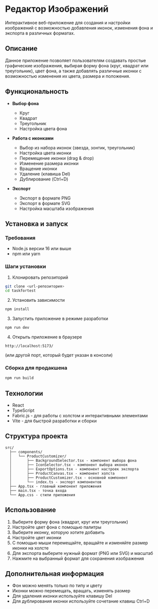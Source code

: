 # Редактор Изображений

Интерактивное веб-приложение для создания и настройки изображений с возможностью добавления иконок, изменения фона и экспорта в различных форматах.

## Описание

Данное приложение позволяет пользователям создавать простые графические изображения, выбирая форму фона (круг, квадрат или треугольник), цвет фона, а также добавлять различные иконки с возможностью изменения их цвета, размера и положения.

## Функциональность

- **Выбор фона**

  - Круг
  - Квадрат
  - Треугольник
  - Настройка цвета фона

- **Работа с иконками**

  - Выбор из набора иконок (звезда, зонтик, треугольник)
  - Настройка цвета иконки
  - Перемещение иконки (drag & drop)
  - Изменение размера иконки
  - Вращение иконки
  - Удаление (клавиша Del)
  - Дублирование (Ctrl+D)

- **Экспорт**
  - Экспорт в формате PNG
  - Экспорт в формате SVG
  - Настройка масштаба изображения

## Установка и запуск

### Требования

- Node.js версии 16 или выше
- npm или yarn

### Шаги установки

1. Клонировать репозиторий

```bash
git clone <url-репозитория>
cd taskfortest
```

2. Установить зависимости

```bash
npm install
```

3. Запустить приложение в режиме разработки

```bash
npm run dev
```

4. Открыть приложение в браузере

```
http://localhost:5173/
```

(или другой порт, который будет указан в консоли)

### Сборка для продакшена

```bash
npm run build
```

## Технологии

- React
- TypeScript
- Fabric.js - для работы с холстом и интерактивными элементами
- Vite - для быстрой разработки и сборки

## Структура проекта

```
src/
  ├── components/
  │   └── ProductCustomizer/
  │       ├── BackgroundSelector.tsx - компонент выбора фона
  │       ├── IconSelector.tsx - компонент выбора иконок
  │       ├── ExportOptions.tsx - компонент настроек экспорта
  │       ├── ProductCanvas.tsx - компонент холста
  │       ├── ProductCustomizer.tsx - основной компонент
  │       └── index.ts - экспорт компонентов
  ├── App.tsx - главный компонент приложения
  ├── main.tsx - точка входа
  └── App.css - стили приложения
```

## Использование

1. Выберите форму фона (квадрат, круг или треугольник)
2. Настройте цвет фона с помощью палитры
3. Выберите иконку, которую хотите добавить
4. Настройте цвет иконки
5. С помощью мыши перемещайте, вращайте и изменяйте размер иконки на холсте
6. Для экспорта выберите нужный формат (PNG или SVG) и масштаб
7. Нажмите на выбранный формат для сохранения изображения

## Дополнительная информация

- Фон можно менять только по типу и цвету
- Иконки можно перемещать, вращать, изменять размер
- Для удаления иконки используйте клавишу Del
- Для дублирования иконки используйте сочетание клавиш Ctrl+D
